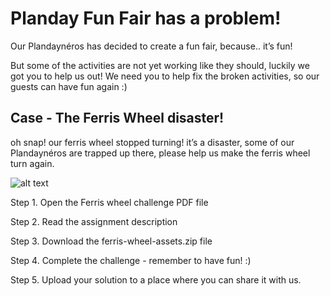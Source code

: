 # Planday Fun Fair has a problem!

Our Plandaynéros has decided to create a fun fair, because.. it’s fun!

But some of the activities are not yet working like they should, luckily we got you to help us out!
We need you to help fix the broken activities, so our guests can have fun again :)

## Case - The Ferris Wheel disaster!

oh snap! our ferris wheel stopped turning! it’s a disaster, some of our Plandaynéros are trapped up there, please help us make the ferris wheel turn again.

![alt text](https://github.com/planday-engineering/functional-challenges-public/blob/main/ferris-wheel-challenge/Ferris-Wheel.jpg)

Step 1. Open the Ferris wheel challenge PDF file

Step 2. Read the assignment description

Step 3. Download the ferris-wheel-assets.zip file

Step 4. Complete the challenge - remember to have fun! :)

Step 5. Upload your solution to a place where you can share it with us.


